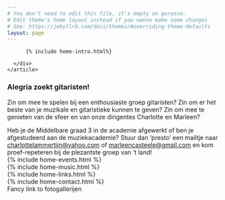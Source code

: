 ```yaml
---
# You don't need to edit this file, it's empty on purpose.
# Edit theme's home layout instead if you wanna make some changes
# See: https://jekyllrb.com/docs/themes/#overriding-theme-defaults
layout: page
---
```

<!-- Home -->
  <div class="wrapper style1">
    <article class="container" id="intro">
      <div>

          {% include home-intro.html%}

      </div>
    </article>
  </div>
  <div class="wrapper style1">
    <article class="container" id="wanted">
      <div>
        <h1>Alegria zoekt gitaristen!</h1>
        <p>
        Zin om mee te spelen bij een enthousiaste groep gitaristen? Zin om er het beste van je muzikale en gitaristieke kunnen te geven? Zin om mee te genieten van de sfeer en van onze dirigentes Charlotte en Marleen?
        </p>
        Heb je de Middelbare graad 3 in de academie afgewerkt of ben je afgestudeerd aan de muziekacademie? Stuur dan ‘presto’ een mailtje naar <a href="mailto:charlottelammertijn@yahoo.com">charlottelammertijn@yahoo.com</a>
        of <a href="mailto:marleencasteele@gmail.com">marleencasteele@gmail.com</a> en kom proef-repeteren bij de plezantste groep van ’t land!
      </div>
    </article>
  </div>

  <!-- optredens -->
  <div class="wrapper style2">
    <article id="events">
      {% include home-events.html %}
    </article>
  </div>

  <!-- muziek -->
  <div class="wrapper style1">
    <article id="music">
      {% include home-music.html %}
    </article>
  </div>

  <!-- links -->
  <div class="wrapper style2">
    <article id="links">
      {% include home-links.html %}
    </article>
  </div>

  <!-- contact -->
  <div class="wrapper style3">
    <article id="contact">
      {% include home-contact.html %}
    </article>
  </div>

  <!-- fotos -->
  <div class="wrapper style1">
    <article id="fotos">
      Fancy link to fotogallerijen
    </article>
  </div>

